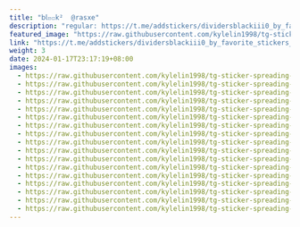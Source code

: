 ```yaml
---
title: "𝖻𝗅ꤤꤍ𝗄²  @rasxe"
description: "regular: https://t.me/addstickers/dividersblackiii0_by_favorite_stickers_bot"
featured_image: "https://raw.githubusercontent.com/kylelin1998/tg-sticker-spreading-worldwide-images/main/img/0136a04e-5ade-458c-b526-8ae9df9428a3.jpg"
link: "https://t.me/addstickers/dividersblackiii0_by_favorite_stickers_bot"
weight: 3
date: 2024-01-17T23:17:19+08:00
images:
  - https://raw.githubusercontent.com/kylelin1998/tg-sticker-spreading-worldwide-images/main/img/0136a04e-5ade-458c-b526-8ae9df9428a3.jpg
  - https://raw.githubusercontent.com/kylelin1998/tg-sticker-spreading-worldwide-images/main/img/afcc36b3-df39-4e93-ad90-d8fe6f32335f.jpg
  - https://raw.githubusercontent.com/kylelin1998/tg-sticker-spreading-worldwide-images/main/img/6487997c-9ce2-4dc9-adbb-85c259024067.jpg
  - https://raw.githubusercontent.com/kylelin1998/tg-sticker-spreading-worldwide-images/main/img/0a75e351-769f-455e-b3a3-ee57b130e127.jpg
  - https://raw.githubusercontent.com/kylelin1998/tg-sticker-spreading-worldwide-images/main/img/6765a681-6388-4c44-beab-c626ca2a2317.jpg
  - https://raw.githubusercontent.com/kylelin1998/tg-sticker-spreading-worldwide-images/main/img/71de9186-806d-40c0-874d-9858fbc1c5e6.jpg
  - https://raw.githubusercontent.com/kylelin1998/tg-sticker-spreading-worldwide-images/main/img/bef72177-bc45-4f80-81e4-14514b874ad3.jpg
  - https://raw.githubusercontent.com/kylelin1998/tg-sticker-spreading-worldwide-images/main/img/6b960376-0c97-4a62-8d37-1c0d62178354.jpg
  - https://raw.githubusercontent.com/kylelin1998/tg-sticker-spreading-worldwide-images/main/img/c6ab0d23-8701-482d-bff8-b89b9ce99e5a.jpg
  - https://raw.githubusercontent.com/kylelin1998/tg-sticker-spreading-worldwide-images/main/img/96a1c0cf-aba7-4aa9-a8a9-550307fd9888.jpg
  - https://raw.githubusercontent.com/kylelin1998/tg-sticker-spreading-worldwide-images/main/img/128dc141-402b-41fe-b396-b7acba3139e6.jpg
  - https://raw.githubusercontent.com/kylelin1998/tg-sticker-spreading-worldwide-images/main/img/c81885d6-e426-4300-9c85-e1bc7a481588.jpg
  - https://raw.githubusercontent.com/kylelin1998/tg-sticker-spreading-worldwide-images/main/img/d0118678-d210-422a-8986-391444d2d929.jpg
  - https://raw.githubusercontent.com/kylelin1998/tg-sticker-spreading-worldwide-images/main/img/46d56834-a26c-4476-847c-bdb3052d1e20.jpg
  - https://raw.githubusercontent.com/kylelin1998/tg-sticker-spreading-worldwide-images/main/img/fe5b43a9-84e2-47b5-a097-f4ffa04817c6.jpg
  - https://raw.githubusercontent.com/kylelin1998/tg-sticker-spreading-worldwide-images/main/img/59cf5504-1316-476c-9934-9dd0c07080b6.jpg
  - https://raw.githubusercontent.com/kylelin1998/tg-sticker-spreading-worldwide-images/main/img/70618e35-ff09-4007-a504-ac2ed6eac6d4.jpg
---
```


